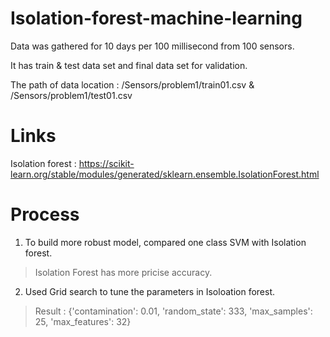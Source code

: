 # Isolation-forest-machine-learning
Data was gathered for 10 days per 100 millisecond from 100 sensors.

It has train & test data set and final data set for validation.  

The path of data location : /Sensors/problem1/train01.csv & /Sensors/problem1/test01.csv

# Links 
Isolation forest : https://scikit-learn.org/stable/modules/generated/sklearn.ensemble.IsolationForest.html

# Process
1. To build more robust model, compared one class SVM with Isolation forest.  
> Isolation Forest has more pricise accuracy. 
2. Used Grid search to tune the parameters in Isoloation forest. 
> Result : {'contamination': 0.01, 'random_state': 333, 'max_samples': 25, 'max_features': 32}
